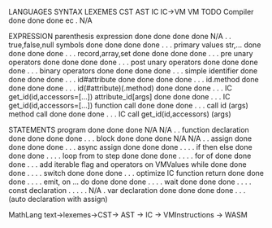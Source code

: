
LANGUAGES SYNTAX		LEXEMES	CST		AST		IC		IC->VM	VM	TODO
Compiler				done	done	done	ec		.		N/A

EXPRESSION
parenthesis expression	done	done	done	done	N/A		.	.
true,false,null symbols	done	done	done	done	.		.	.
primary values str,...	done	done	done	done	.		.	.
record,array,set		done	done	done	done	.		.	.
pre unary operators		done	done	done	done	.		.	.
post unary operators	done	done	done	done	.		.	.
binary operators		done	done	done	done	.		.	.
simple identifier		done	done	done	done	.		.	.
id#attribute			done	done	done	done	.		.	.
id.method				done	done	done	done	.		.	.
id(#attribute)(.method)	done	done	done	.		.		.	IC get_id(id,accessors=[...])
attribute_id[args]		done	done	done	.		.		.	IC get_id(id,accessors=[...])
function call			done	done	done	.		.		.	call id (args)
method call				done	done	done	.		.		.	IC call get_id(id,accessors) (args)

STATEMENTS
program					done	done	done	N/A		N/A		.	.
function declaration	done	done	done	done	.		.	.
block					done	done	done	N/A		N/A		.	.
assign					done	done	done	done	.		.	.
async assign			done	done	done	.		.		.	.
if then else			done	done	done	.		.		.	.
loop from to step		done	done	done	.		.		.	.
for of					done	done	done	.		.		.	add iterable flag and operators on VMValues
while 					done	done	done	.		.		.	.
switch					done	done	done	.		.		.	optimize IC
function return			done	done	done	.		.		.	.
emit, on ... do			done	done	done	.		.		.	.
wait					done	done	done	.		.		.	.
const declaration		.		.		.		.		.		N/A	.
var declaration			done	done	done	done	.		.	.	(auto declaration with assign)



MathLang text->lexemes->CST-> AST -> IC -> VMInstructions
					                    -> WASM